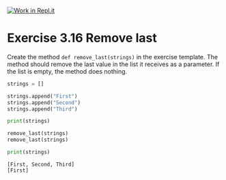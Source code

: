 [![Work in Repl.it](https://classroom.github.com/assets/work-in-replit-14baed9a392b3a25080506f3b7b6d57f295ec2978f6f33ec97e36a161684cbe9.svg)](https://classroom.github.com/online_ide?assignment_repo_id=3460752&assignment_repo_type=AssignmentRepo)
# Exercise 3.16 Remove last

Create the method `def remove_last(strings)` in the exercise template. The method should remove the last value in the list it receives as a parameter. If the list is empty, the method does nothing.

```python
strings = []

strings.append("First")
strings.append("Second")
strings.append("Third")

print(strings)

remove_last(strings)
remove_last(strings)

print(strings)
```

```plaintext
[First, Second, Third]
[First]
```
